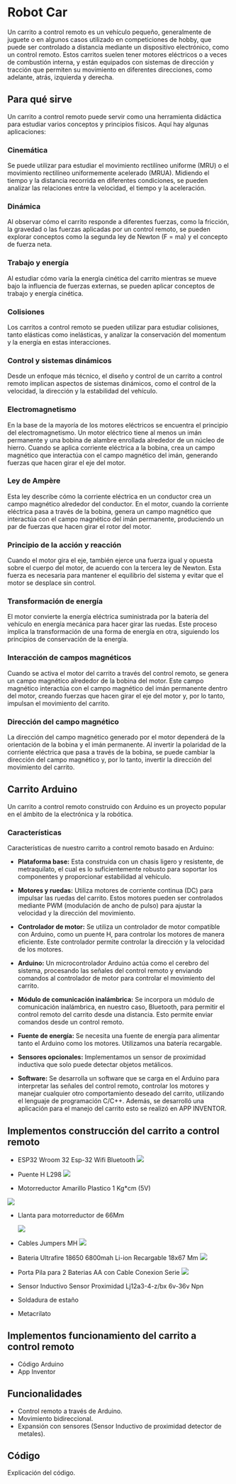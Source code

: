 # Robot Car

Un carrito a control remoto es un vehículo pequeño, generalmente de juguete o en algunos casos utilizado en competiciones de hobby, que puede ser controlado a distancia mediante un dispositivo electrónico, como un control remoto. Estos carritos suelen tener motores eléctricos o a veces de combustión interna, y están equipados con sistemas de dirección y tracción que permiten su movimiento en diferentes direcciones, como adelante, atrás, izquierda y derecha.

## Para qué sirve

Un carrito a control remoto puede servir como una herramienta didáctica para estudiar varios conceptos y principios físicos. Aquí hay algunas aplicaciones:

### Cinemática

Se puede utilizar para estudiar el movimiento rectilíneo uniforme (MRU) o el movimiento rectilíneo uniformemente acelerado (MRUA). Midiendo el tiempo y la distancia recorrida en diferentes condiciones, se pueden analizar las relaciones entre la velocidad, el tiempo y la aceleración.

### Dinámica

Al observar cómo el carrito responde a diferentes fuerzas, como la fricción, la gravedad o las fuerzas aplicadas por un control remoto, se pueden explorar conceptos como la segunda ley de Newton (F = ma) y el concepto de fuerza neta.

### Trabajo y energía

Al estudiar cómo varía la energía cinética del carrito mientras se mueve bajo la influencia de fuerzas externas, se pueden aplicar conceptos de trabajo y energía cinética.

### Colisiones

Los carritos a control remoto se pueden utilizar para estudiar colisiones, tanto elásticas como inelásticas, y analizar la conservación del momentum y la energía en estas interacciones.

### Control y sistemas dinámicos

Desde un enfoque más técnico, el diseño y control de un carrito a control remoto implican aspectos de sistemas dinámicos, como el control de la velocidad, la dirección y la estabilidad del vehículo.

### Electromagnetismo

En la base de la mayoría de los motores eléctricos se encuentra el principio del electromagnetismo. Un motor eléctrico tiene al menos un imán permanente y una bobina de alambre enrollada alrededor de un núcleo de hierro. Cuando se aplica corriente eléctrica a la bobina, crea un campo magnético que interactúa con el campo magnético del imán, generando fuerzas que hacen girar el eje del motor.

### Ley de Ampère

Esta ley describe cómo la corriente eléctrica en un conductor crea un campo magnético alrededor del conductor. En el motor, cuando la corriente eléctrica pasa a través de la bobina, genera un campo magnético que interactúa con el campo magnético del imán permanente, produciendo un par de fuerzas que hacen girar el rotor del motor.

### Principio de la acción y reacción

Cuando el motor gira el eje, también ejerce una fuerza igual y opuesta sobre el cuerpo del motor, de acuerdo con la tercera ley de Newton. Esta fuerza es necesaria para mantener el equilibrio del sistema y evitar que el motor se desplace sin control.

### Transformación de energía

El motor convierte la energía eléctrica suministrada por la batería del vehículo en energía mecánica para hacer girar las ruedas. Este proceso implica la transformación de una forma de energía en otra, siguiendo los principios de conservación de la energía.

### Interacción de campos magnéticos

Cuando se activa el motor del carrito a través del control remoto, se genera un campo magnético alrededor de la bobina del motor. Este campo magnético interactúa con el campo magnético del imán permanente dentro del motor, creando fuerzas que hacen girar el eje del motor y, por lo tanto, impulsan el movimiento del carrito.

### Dirección del campo magnético

La dirección del campo magnético generado por el motor dependerá de la orientación de la bobina y el imán permanente. Al invertir la polaridad de la corriente eléctrica que pasa a través de la bobina, se puede cambiar la dirección del campo magnético y, por lo tanto, invertir la dirección del movimiento del carrito.

## Carrito Arduino

Un carrito a control remoto construido con Arduino es un proyecto popular en el ámbito de la electrónica y la robótica.

### Características

Características de nuestro carrito a control remoto basado en Arduino:

- **Plataforma base:** Esta construida con un chasis ligero y resistente, de metraquilato, el cual es lo suficientemente robusto para soportar los componentes y proporcionar estabilidad al vehículo.
  
- **Motores y ruedas:** Utiliza motores de corriente continua (DC) para impulsar las ruedas del carrito. Estos motores pueden ser controlados mediante PWM (modulación de ancho de pulso) para ajustar la velocidad y la dirección del movimiento.
  
- **Controlador de motor:** Se utiliza un controlador de motor compatible con Arduino, como un puente H, para controlar los motores de manera eficiente. Este controlador permite controlar la dirección y la velocidad de los motores.
  
- **Arduino:** Un microcontrolador Arduino actúa como el cerebro del sistema, procesando las señales del control remoto y enviando comandos al controlador de motor para controlar el movimiento del carrito.
  
- **Módulo de comunicación inalámbrica:** Se incorpora un módulo de comunicación inalámbrica, en nuestro caso, Bluetooth, para permitir el control remoto del carrito desde una distancia. Esto permite enviar comandos desde un control remoto.
  
- **Fuente de energía:** Se necesita una fuente de energía para alimentar tanto el Arduino como los motores. Utilizamos una batería recargable.
  
- **Sensores opcionales:** Implementamos un sensor de proximidad inductiva que solo puede detectar objetos metálicos.
  
- **Software:** Se desarrolla un software que se carga en el Arduino para interpretar las señales del control remoto, controlar los motores y manejar cualquier otro comportamiento deseado del carrito, utilizando el lenguaje de programación C/C++. Además, se desarrolló una aplicación para el manejo del carrito esto se realizó en APP INVENTOR.



## Implementos construcción del carrito a control remoto

- ESP32 Wroom 32 Esp-32 Wifi Bluetooth
![](ESP-32.jpg)

- Puente H L298
![](assets/driver-puente-h-l298n.jpg) 
 
- Motorreductor Amarillo Plastico 1 Kg*cm (5V)
  
![](assets/motoreductor.jpg)

- Llanta para motorreductor de 66Mm

  ![](assets/ruedas.jpg)
-  Cables Jumpers MH
  ![](assets/jumper.jpg)
  
- Bateria Ultrafire 18650 6800mah Li-ion Recargable 18x67 Mm
  ![](assets/pilas.jpg)

- Porta Pila para 2 Baterias AA con Cable Conexion Serie
  ![](assets/soporte-de-pilas.jpg)
  
- Sensor Inductivo Sensor Proximidad Lj12a3-4-z/bx 6v-36v Npn

  

  
  
- Soldadura de estaño
 
- Metacrilato

## Implementos funcionamiento del carrito a control remoto

- Código Arduino
- App Inventor

## Funcionalidades

- Control remoto a través de Arduino.
- Movimiento bidireccional.
- Expansión con sensores (Sensor Inductivo de proximidad detector de metales).

## Código

Explicación del código.

